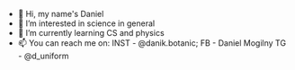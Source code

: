 - 👋 Hi, my name's Daniel
- 👀 I’m interested in science in general
- 🌱 I’m currently learning CS and physics
- 📫 You can reach me on: 
INST -  @danik.botanic; 
FB - Daniel Mogilny
TG -  @d_uniform
